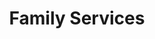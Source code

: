 ---
title: Family Services
description: Get support and resources for your journey post conception.
---